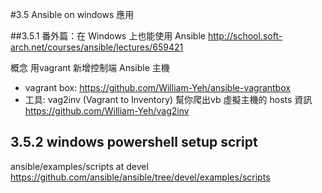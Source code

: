 #3.5 Ansible on windows 應用

##3.5.1 番外篇：在 Windows 上也能使用 Ansible
http://school.soft-arch.net/courses/ansible/lectures/659421

概念 用vagrant 新增控制端 Ansible 主機  
- vagrant box:  https://github.com/William-Yeh/ansible-vagrantbox  
- 工具: vag2inv (Vagrant to Inventory) 幫你爬出vb 虛擬主機的 hosts 資訊  
https://github.com/William-Yeh/vag2inv

## 3.5.2 windows powershell setup script

ansible/examples/scripts at devel   
https://github.com/ansible/ansible/tree/devel/examples/scripts
